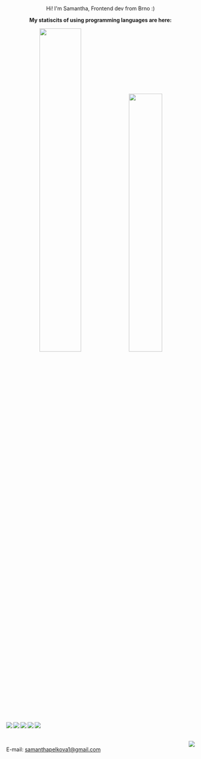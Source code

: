 <div align="center">
 <br>
  <p>Hi! I'm Samantha, Frontend dev from Brno :)</p>
  <p><strong>My statiscits of using programming languages are here:</strong></p>
  <img width="47%" src="https://github-readme-stats.vercel.app/api?username=samanthapelkova&show_icons=true&theme=radical"/>
  <img width="42%" src="https://github-readme-stats.vercel.app/api/top-langs/?username=samanthapelkova&hide_progress=true"/>
  </div>
  <br/>
  <div>
   <img align="center" src="https://img.shields.io/badge/node.js-6DA55F?style=for-the-badge&logo=node.js&logoColor=white"/>
   <img align="left" src="https://img.shields.io/badge/vuejs-%2335495e.svg?style=for-the-badge&logo=vuedotjs&logoColor=%234FC08D"/>
   <img align="left" src="https://img.shields.io/badge/webstorm-143?style=for-the-badge&logo=webstorm&logoColor=white&color=black"/>
   <img align="left" src="https://img.shields.io/badge/javascript-%23323330.svg?style=for-the-badge&logo=javascript&logoColor=%23F7DF1E"/>
   <img align="left" src="https://img.shields.io/badge/typescript-%23007ACC.svg?style=for-the-badge&logo=typescript&logoColor=white"/>
  </div>
<br/>
<br/>
  <div>
     <img align="right" src="https://komarev.com/ghpvc/?username=SamanthaPelkova&style=for-the-badge"/>
  </div>
    
E-mail: samanthapelkova1@gmail.com
